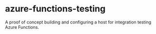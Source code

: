 # azure-functions-testing
A proof of concept building and configuring a host for integration testing Azure Functions.
